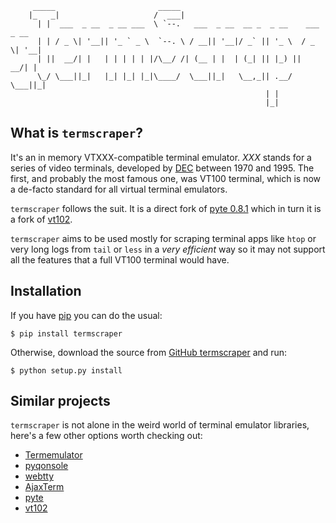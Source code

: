 
```
     _____                       _____
    |_   _|                     /  ___|
      | |  ___  _ __  _ __ ___  \ `--.   ___  _ __  __ _  _ __    ___  _ __
      | | / _ \| '__|| '_ ` _ \  `--. \ / __|| '__|/ _` || '_ \  / _ \| '__|
      | ||  __/| |   | | | | | |/\__/ /| (__ | |  | (_| || |_) ||  __/| |
      \_/ \___||_|   |_| |_| |_|\____/  \___||_|   \__,_|| .__/  \___||_|
                                                         | |
                                                         |_|
```


## What is `termscraper`?

It's an in memory VTXXX-compatible terminal emulator.
*XXX* stands for a series of video terminals, developed by
[DEC](http://en.wikipedia.org/wiki/Digital_Equipment_Corporation) between
1970 and 1995. The first, and probably the most famous one, was VT100
terminal, which is now a de-facto standard for all virtual terminal
emulators.

`termscraper` follows the suit. It is a direct fork of
[pyte 0.8.1](http://github.com/selectel/pyte) which in turn it
is a fork of [vt102](http://github.com/samfoo/vt102).

`termscraper` aims to be used mostly for scraping terminal
apps like `htop` or very long logs from `tail` or `less`
in a *very efficient* way
so it may not support all the features that a full VT100 terminal
would have.


## Installation

If you have [pip](https://pip.pypa.io/en/stable) you can do the usual:

```shell
$ pip install termscraper
```

Otherwise, download the source from [GitHub termscraper](https://github.com/byexamples/termscraper)
and run:

```shell
$ python setup.py install
```

## Similar projects

`termscraper` is not alone in the weird world of terminal emulator libraries,
here's a few other options worth checking out:

 - [Termemulator](http://sourceforge.net/projects/termemulator/)
 - [pyqonsole](http://hg.logilab.org/pyqonsole/)
 - [webtty](http://code.google.com/p/webtty/)
 - [AjaxTerm](http://antony.lesuisse.org/software/ajaxterm/)
 - [pyte](http://github.com/selectel/pyte)
 - [vt102](http://github.com/samfoo/vt102)
